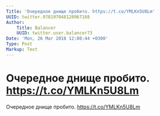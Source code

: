 ```yaml
---
Title: 'Очередное днище пробито. https://t.co/YMLKn5U8Lm'
UUID: twitter.978197048120967168
Author:
    Title: Balancer
    UUID: twitter.user.balancer73
Date: 'Mon, 26 Mar 2018 12:08:44 +0300'
Type: Post
Markup: Text
---
```


# Очередное днище пробито. https://t.co/YMLKn5U8Lm

Очередное днище пробито. https://t.co/YMLKn5U8Lm